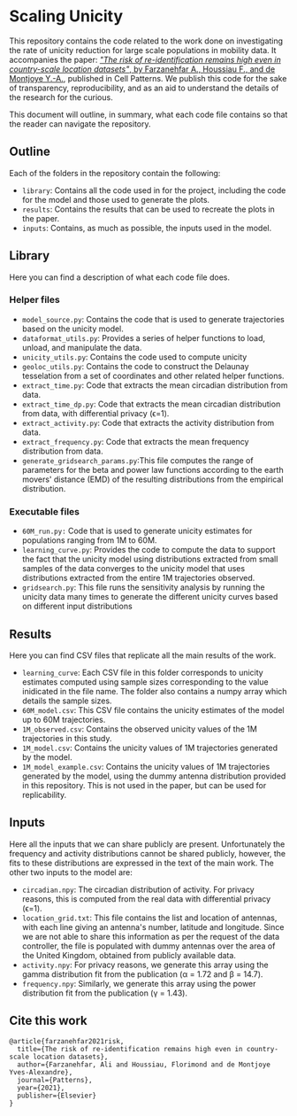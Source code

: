 # Scaling Unicity

This repository contains the code related to the work done on investigating the rate of unicity reduction for large scale populations in mobility data. It accompanies the paper: [_"The risk of re-identification remains high even in country-scale location datasets"_, by Farzanehfar A., Houssiau F., and de Montjoye Y.-A.](https://www.cell.com/patterns/fulltext/S2666-3899(21)00014-3), published in Cell Patterns.
We publish this code for the sake of transparency, reproducibility, and as an aid to understand the details of the research for the curious.

This document will outline, in summary, what each code file contains so that the reader can navigate the repository. 

## Outline

Each of the folders in the repository contain the following:
- `library`: Contains all the code used in for the project, including the code for the model and those used to generate the plots. 
- `results`: Contains the results that can be used to recreate the plots in the paper. 
- `inputs`: Contains, as much as possible, the inputs used in the model. 

## Library

Here you can find a description of what each code file does. 

### Helper files
- `model_source.py`: Contains the code that is used to generate trajectories based on the unicity model. 
- `dataformat_utils.py`: Provides a series of helper functions to load, unload, and manipulate the data. 
- `unicity_utils.py`: Contains the code used to compute unicity
- `geoloc_utils.py`: Contains the code to construct the Delaunay tesselation from a set of coordinates and other related helper functions. 
- `extract_time.py`: Code that extracts the mean circadian distribution from data.
- `extract_time_dp.py`: Code that extracts the mean circadian distribution from data, with differential privacy (ϵ=1).
- `extract_activity.py`: Code that extracts the activity distribution from data.
- `extract_frequency.py`: Code that extracts the mean frequency distribution from data.
- `generate_gridsearch_params.py`:This file computes the range of parameters for the beta and power law functions according to the earth movers' distance (EMD) of the resulting distributions from the empirical distribution.

### Executable files

- `60M_run.py:` Code that is used to generate unicity estimates for populations ranging from 1M to 60M.
- `learning_curve.py`: Provides the code to compute the data to support the fact that the unicity model using distributions extracted from small samples of the data converges to the unicity model that uses distributions extracted from the entire 1M trajectories observed. 
- `gridsearch.py`: This file runs the sensitivity analysis by running the unicity data many times to generate the different unicity curves based on different input distributions

## Results

Here you can find CSV files that replicate all the main results of the work. 

- `learning_curve`: Each CSV file in this folder corresponds to unicity estimates computed using sample sizes corresponding to the value inidicated in the file name. The folder also contains a numpy array which details the sample sizes. 
- `60M_model.csv`: This CSV file contains the unicity estimates of the model up to 60M trajectories. 
- `1M_observed.csv`: Contains the observed unicity values of the 1M trajectories in this study. 
- `1M_model.csv`: Contains the unicity values of 1M trajectories generated by the model.
- `1M_model_example.csv`: Contains the unicity values of 1M trajectories generated by the model, using the dummy antenna distribution provided in this repository. This is not used in the paper, but can be used for replicability.

## Inputs

Here all the inputs that we can share publicly are present. Unfortunately the frequency and activity distributions cannot be shared publicly, however, the fits to these distributions are expressed in the text of the main work. The other two inputs to the model are:

- `circadian.npy`: The circadian distribution of activity. For privacy reasons, this is computed from the real data with differential privacy (ϵ=1).
- `location_grid.txt`: This file contains the list and location of antennas, with each line giving an antenna's number, latitude and longitude. Since we are not able to share this information as per the request of the data controller, the file is populated with dummy antennas over the area of the United Kingdom, obtained from publicly available data.
- `activity.npy`: For privacy reasons, we generate this array using the gamma distribution fit from the publication (α = 1.72 and β = 14.7).
- `frequency.npy`: Similarly, we generate this array using the power distribution fit from the publication (γ = 1.43).


## Cite this work

```
@article{farzanehfar2021risk,
  title={The risk of re-identification remains high even in country-scale location datasets},
  author={Farzanehfar, Ali and Houssiau, Florimond and de Montjoye Yves-Alexandre},
  journal={Patterns},
  year={2021},
  publisher={Elsevier}
}
```